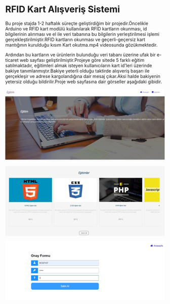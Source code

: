 # RFID Kart Alışveriş Sistemi

Bu proje stajda 1-2 haftalık süreçte geliştirdiğim bir projedir.Öncelikle Arduino ve RFID kart modülü kullanılarak RFID kartların okunması, id bilgilerinin alınması ve el ile veri tabanına bu bilgilerin yerleştirilmesi işlemi gerçekleştirilmiştir.RFID kartların okunması ve geçerli-geçersiz kart mantığının kurulduğu kısım Kart okutma.mp4 videosunda gözükmektedir. 

Ardından bu kartların ve ürünlerin bulunduğu veri tabanı üzerine ufak bir e-ticaret web sayfası geliştirilmiştir.Projeye göre sitede 5 farklı eğitim satılmaktadır, eğitimleri almak isteyen kullanıcıların kart id'leri üzerinde bakiye tanımlanmıştır.Bakiye yeterli olduğu taktirde alışveriş başarı ile gerçekleşir ve adrese kargolandığına dair mesaj çıkar.Aksi halde bakiyenin yetersiz olduğu bildirilir.Proje web sayfasına dair görseller aşağıdaki gibidir.

![web1](https://github.com/EkremBali/Arduino-Web_Programming/blob/main/RFID%20Kart%20Al%C4%B1%C5%9Fveri%C5%9F%20Sistemi/images/web1.JPG)

![web2](https://github.com/EkremBali/Arduino-Web_Programming/blob/main/RFID%20Kart%20Al%C4%B1%C5%9Fveri%C5%9F%20Sistemi/images/web2.JPG)

![web3](https://github.com/EkremBali/Arduino-Web_Programming/blob/main/RFID%20Kart%20Al%C4%B1%C5%9Fveri%C5%9F%20Sistemi/images/web3.JPG)
